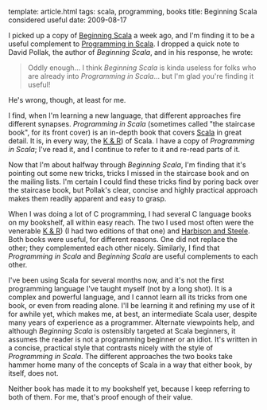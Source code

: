 template: article.html
tags: scala, programming, books
title: Beginning Scala considered useful
date: 2009-08-17

I picked up a copy of [Beginning Scala][] a week ago, and I'm finding it to
be a useful complement to [Programming in Scala][]. I dropped a quick note
to David Pollak, the author of *Beginning Scala*, and in his response, he
wrote:

> Oddly enough... I think *Beginning Scala* is kinda useless for
> folks who are already into *Programming in Scala*... but I'm glad
> you're finding it useful!

He's wrong, though, at least for me.

I find, when I'm learning a new language, that different approaches fire
different synapses. *Programming in Scala* (sometimes called "the staircase
book", for its front cover) is an in-depth book that covers [Scala][] in
great detail. It is, in every way, the [K & R][]) of Scala. I have a
copy of *Programming in Scala*; I've read it, and I continue to refer to it
and re-read parts of it.

Now that I'm about halfway through *Beginning Scala*, I'm finding
that it's pointing out some new tricks, tricks I missed in the
staircase book and on the mailing lists. I'm certain I could find
these tricks find by poring back over the staircase book, but
Pollak's clear, concise and highly practical approach makes them
readily apparent and easy to grasp.

When I was doing a lot of C programming, I had several C language books on
my bookshelf, all within easy reach. The two I used most often were the
venerable [K & R][]) (I had two editions of that one) and
[Harbison and Steele][]. Both books were useful, for different reasons. One
did not replace the other; they complemented each other nicely. Similarly,
I find that *Programming in Scala* and *Beginning Scala* are useful
complements to each other.

I've been using Scala for several months now, and it's not the
first programming language I've taught myself (not by a long shot).
It is a complex and powerful language, and I cannot learn all its
tricks from one book, or even from reading alone. I'll be learning
it and refining my use of it for awhile yet, which makes me, at
best, an intermediate Scala user, despite many years of experience
as a programmer. Alternate viewpoints help, and although
*Beginning Scala* is ostensibly targeted at Scala beginners, it
assumes the reader is not a programming beginner or an idiot. It's
written in a concise, practical style that contrasts nicely with
the style of *Programming in Scala*. The different approaches the
two books take hammer home many of the concepts of Scala in a way
that either book, by itself, does not.

Neither book has made it to my bookshelf yet, because I keep
referring to both of them. For me, that's proof enough of their
value.

[Scala]: http://www.scala-lang.org/
[K & R]: http://en.wikipedia.org/wiki/The_C_Programming_Language_(book)
[Harbison and Steele]: http://www.careferencemanual.com/
[Beginning Scala]: http://apress.com/book/view/1430219890
[Programming in Scala]: http://www.artima.com/shop/programming_in_scala
